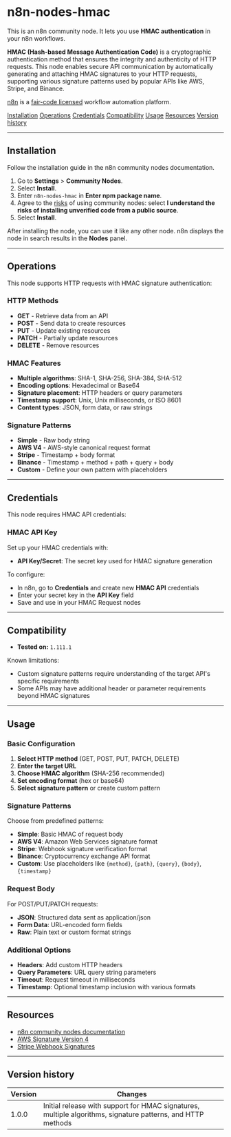 # n8n-nodes-hmac

This is an n8n community node. It lets you use **HMAC authentication** in your n8n workflows.

**HMAC (Hash-based Message Authentication Code)** is a cryptographic authentication method that ensures the integrity and authenticity of HTTP requests. This node enables secure API communication by automatically generating and attaching HMAC signatures to your HTTP requests, supporting various signature patterns used by popular APIs like AWS, Stripe, and Binance.

[n8n](https://n8n.io/) is a [fair-code licensed](https://docs.n8n.io/reference/license/) workflow automation platform.

[Installation](#installation)
[Operations](#operations)
[Credentials](#credentials)
[Compatibility](#compatibility)
[Usage](#usage)
[Resources](#resources)
[Version history](#version-history)

---

## Installation

Follow the installation guide in the n8n community nodes documentation.

1. Go to **Settings** > **Community Nodes**.
2. Select **Install**.
3. Enter `n8n-nodes-hmac` in **Enter npm package name**.
4. Agree to the [risks](https://docs.n8n.io/integrations/community-nodes/risks/) of using community nodes: select **I understand the risks of installing unverified code from a public source**.
5. Select **Install**. 

After installing the node, you can use it like any other node. n8n displays the node in search results in the **Nodes** panel.

---

## Operations

This node supports HTTP requests with HMAC signature authentication:

### HTTP Methods

* **GET** - Retrieve data from an API
* **POST** - Send data to create resources
* **PUT** - Update existing resources
* **PATCH** - Partially update resources
* **DELETE** - Remove resources

### HMAC Features

* **Multiple algorithms**: SHA-1, SHA-256, SHA-384, SHA-512
* **Encoding options**: Hexadecimal or Base64
* **Signature placement**: HTTP headers or query parameters
* **Timestamp support**: Unix, Unix milliseconds, or ISO 8601
* **Content types**: JSON, form data, or raw strings

### Signature Patterns

* **Simple** - Raw body string
* **AWS V4** - AWS-style canonical request format
* **Stripe** - Timestamp + body format
* **Binance** - Timestamp + method + path + query + body
* **Custom** - Define your own pattern with placeholders

---

## Credentials

This node requires HMAC API credentials:

### HMAC API Key

Set up your HMAC credentials with:

* **API Key/Secret**: The secret key used for HMAC signature generation

To configure:

* In n8n, go to **Credentials** and create new **HMAC API** credentials
* Enter your secret key in the **API Key** field
* Save and use in your HMAC Request nodes

---

## Compatibility

* **Tested on:** `1.111.1`

Known limitations:

* Custom signature patterns require understanding of the target API's specific requirements
* Some APIs may have additional header or parameter requirements beyond HMAC signatures

---

## Usage

### Basic Configuration

1. **Select HTTP method** (GET, POST, PUT, PATCH, DELETE)
2. **Enter the target URL**
3. **Choose HMAC algorithm** (SHA-256 recommended)
4. **Set encoding format** (hex or base64)
5. **Select signature pattern** or create custom pattern

### Signature Patterns

Choose from predefined patterns:

* **Simple**: Basic HMAC of request body
* **AWS V4**: Amazon Web Services signature format
* **Stripe**: Webhook signature verification format
* **Binance**: Cryptocurrency exchange API format
* **Custom**: Use placeholders like `{method}`, `{path}`, `{query}`, `{body}`, `{timestamp}`

### Request Body

For POST/PUT/PATCH requests:

* **JSON**: Structured data sent as application/json
* **Form Data**: URL-encoded form fields
* **Raw**: Plain text or custom format strings

### Additional Options

* **Headers**: Add custom HTTP headers
* **Query Parameters**: URL query string parameters
* **Timeout**: Request timeout in milliseconds
* **Timestamp**: Optional timestamp inclusion with various formats

---

## Resources

* [n8n community nodes documentation](https://docs.n8n.io/integrations/community-nodes/)
* [AWS Signature Version 4](https://docs.aws.amazon.com/general/latest/gr/signature-version-4.html)
* [Stripe Webhook Signatures](https://stripe.com/docs/webhooks/signatures)

---

## Version history

| Version | Changes                                                                                                    |
|---------|-----------------------------------------------------------------------------------------------------------|
| 1.0.0   | Initial release with support for HMAC signatures, multiple algorithms, signature patterns, and HTTP methods |